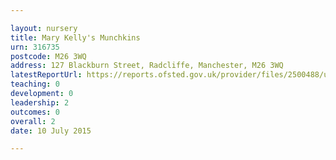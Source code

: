 ```yaml
---

layout: nursery
title: Mary Kelly's Munchkins
urn: 316735
postcode: M26 3WQ
address: 127 Blackburn Street, Radcliffe, Manchester, M26 3WQ
latestReportUrl: https://reports.ofsted.gov.uk/provider/files/2500488/urn/316735.pdf
teaching: 0
development: 0
leadership: 2
outcomes: 0
overall: 2
date: 10 July 2015

---
```

